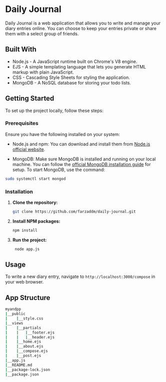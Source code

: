 # Daily Journal
Daily Journal is a web application that allows you to write and manage your diary entries online. You can choose to keep your entries private or share them with a select group of friends.



## Built With
* Node.js - A JavaScript runtime built on Chrome's V8 engine.
* EJS - A simple templating language that lets you generate HTML markup with plain JavaScript.
* CSS - Cascading Style Sheets for styling the application.
* MongoDB - A NoSQL database for storing your todo lists.


## Getting Started
To set up the project locally, follow these steps:

### Prerequisites
Ensure you have the following installed on your system:

* Node.js and npm: You can download and install them from [Node.js official website](https://nodejs.org/en).
  
* MongoDB: Make sure MongoDB is installed and running on your local machine. You can follow the [official MongoDB installation guide](https://www.mongodb.com/docs/manual/installation/) for setup. To start MongoDB, use the command:
```sh 
sudo systemctl start mongod
```

### Installation
1. **Clone the repository:**
   ```sh
   git clone https://github.com/farzaddm/daily-journal.git
   ```
2. **Install NPM packages:**
    ```sh
    npm install
    ```
3. **Run the project:**
   ```sh
    node app.js
   ```

## Usage
To write a new diary entry, navigate to `http://localhost:3000/compose` in your web browser.



## App Structure
```bash
myandpp
|__public
|    |__style.css
|__views
|    |__partials
|    |   |__footer.ejs
|    |   |__header.ejs
|    |__home.ejs
|    |__about.ejs
|    |__compose.ejs
|    |__post.ejs
|__app.js
|__README.md
|__package-lock.json
|__package.json                  
```
